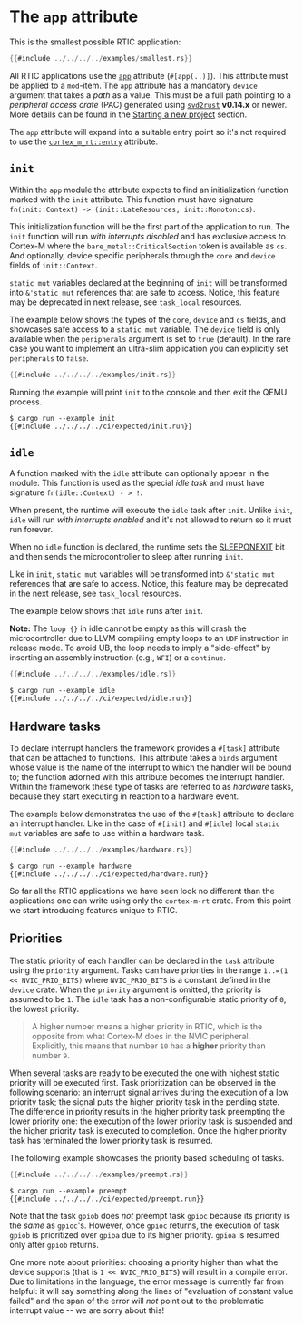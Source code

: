 # The `app` attribute

This is the smallest possible RTIC application:

``` rust
{{#include ../../../../examples/smallest.rs}}
```

All RTIC applications use the [`app`] attribute (`#[app(..)]`). This attribute
must be applied to a `mod`-item. The `app` attribute has a mandatory `device`
argument that takes a *path* as a value. This must be a full path pointing to a
*peripheral access crate* (PAC) generated using [`svd2rust`] **v0.14.x** or
newer. More details can be found in the [Starting a new project](./new.md)
section.

The `app` attribute will expand into a suitable entry point so it's not required
to use the [`cortex_m_rt::entry`] attribute.

[`app`]: ../../../api/cortex_m_rtic_macros/attr.app.html
[`svd2rust`]: https://crates.io/crates/svd2rust
[`cortex_m_rt::entry`]: ../../../api/cortex_m_rt_macros/attr.entry.html

## `init`

Within the `app` module the attribute expects to find an initialization
function marked with the `init` attribute. This function must have
signature `fn(init::Context) -> (init::LateResources, init::Monotonics)`.

This initialization function will be the first part of the application to run.
The `init` function will run *with interrupts disabled* and has exclusive access
to Cortex-M where the `bare_metal::CriticalSection` token is available as `cs`.
And optionally, device specific peripherals through the `core` and `device` fields
of `init::Context`.

`static mut` variables declared at the beginning of `init` will be transformed
into `&'static mut` references that are safe to access. Notice, this feature may be deprecated in next release, see `task_local` resources.

[`rtic::Peripherals`]: ../../api/rtic/struct.Peripherals.html

The example below shows the types of the `core`, `device` and `cs` fields, and
showcases safe access to a `static mut` variable. The `device` field is only
available when the `peripherals` argument is set to `true` (default). In the rare case you want to implement an ultra-slim application you can explicitly set `peripherals` to `false`.

``` rust
{{#include ../../../../examples/init.rs}}
```

Running the example will print `init` to the console and then exit the QEMU
process.

```  console
$ cargo run --example init
{{#include ../../../../ci/expected/init.run}}
```

## `idle`

A function marked with the `idle` attribute can optionally appear in the
module. This function is used as the special *idle task* and must have
signature `fn(idle::Context) - > !`.

When present, the runtime will execute the `idle` task after `init`. Unlike
`init`, `idle` will run *with interrupts enabled* and it's not allowed to return
so it must run forever.

When no `idle` function is declared, the runtime sets the [SLEEPONEXIT] bit and
then sends the microcontroller to sleep after running `init`.

[SLEEPONEXIT]: https://developer.arm.com/docs/100737/0100/power-management/sleep-mode/sleep-on-exit-bit

Like in `init`, `static mut` variables will be transformed into `&'static mut`
references that are safe to access. Notice, this feature may be deprecated in the next release, see `task_local` resources.

The example below shows that `idle` runs after `init`.

**Note:** The `loop {}` in idle cannot be empty as this will crash the microcontroller due to
LLVM compiling empty loops to an `UDF` instruction in release mode. To avoid UB, the loop needs to imply a "side-effect" by inserting an assembly instruction (e.g., `WFI`) or a `continue`.

``` rust
{{#include ../../../../examples/idle.rs}}
```

``` console
$ cargo run --example idle
{{#include ../../../../ci/expected/idle.run}}
```

## Hardware tasks

To declare interrupt handlers the framework provides a `#[task]` attribute that
can be attached to functions. This attribute takes a `binds` argument whose
value is the name of the interrupt to which the handler will be bound to; the
function adorned with this attribute becomes the interrupt handler. Within the
framework these type of tasks are referred to as *hardware* tasks, because they
start executing in reaction to a hardware event.

The example below demonstrates the use of the `#[task]` attribute to declare an
interrupt handler. Like in the case of `#[init]` and `#[idle]` local `static
mut` variables are safe to use within a hardware task.

``` rust
{{#include ../../../../examples/hardware.rs}}
```

``` console
$ cargo run --example hardware
{{#include ../../../../ci/expected/hardware.run}}
```

So far all the RTIC applications we have seen look no different than the
applications one can write using only the `cortex-m-rt` crate. From this point
we start introducing features unique to RTIC.

## Priorities

The static priority of each handler can be declared in the `task` attribute
using the `priority` argument. Tasks can have priorities in the range `1..=(1 <<
NVIC_PRIO_BITS)` where `NVIC_PRIO_BITS` is a constant defined in the `device`
crate. When the `priority` argument is omitted, the priority is assumed to be
`1`. The `idle` task has a non-configurable static priority of `0`, the lowest priority.

> A higher number means a higher priority in RTIC, which is the opposite from what
> Cortex-M does in the NVIC peripheral.  
> Explicitly, this means that number `10` has a **higher** priority than number `9`.

When several tasks are ready to be executed the one with highest static
priority will be executed first. Task prioritization can be observed in the
following scenario: an interrupt signal arrives during the execution of a low
priority task; the signal puts the higher priority task in the pending state.
The difference in priority results in the higher priority task preempting the
lower priority one: the execution of the lower priority task is suspended and
the higher priority task is executed to completion. Once the higher priority
task has terminated the lower priority task is resumed.

The following example showcases the priority based scheduling of tasks.

``` rust
{{#include ../../../../examples/preempt.rs}}
```

``` console
$ cargo run --example preempt
{{#include ../../../../ci/expected/preempt.run}}
```

Note that the task `gpiob` does *not* preempt task `gpioc` because its priority
is the *same* as `gpioc`'s. However, once `gpioc` returns, the execution of
task `gpiob` is prioritized over `gpioa` due to its higher priority. `gpioa`
is resumed only after `gpiob` returns.

One more note about priorities: choosing a priority higher than what the device
supports (that is `1 << NVIC_PRIO_BITS`) will result in a compile error. Due to
limitations in the language, the error message is currently far from helpful: it
will say something along the lines of "evaluation of constant value failed" and
the span of the error will *not* point out to the problematic interrupt value --
we are sorry about this!
